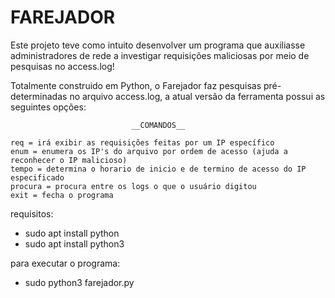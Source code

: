 # FAREJADOR
Este projeto teve como intuito desenvolver um programa que auxiliasse administradores de rede a investigar requisições maliciosas por meio de pesquisas no access.log!

Totalmente construido em Python, o Farejador faz pesquisas pré-determinadas no arquivo access.log, a atual 
versão da ferramenta possui as seguintes opções:

                               __COMANDOS__ 

    req = irá exibir as requisições feitas por um IP específico                                                                
    enum = enumera os IP's do arquivo por ordem de acesso (ajuda a reconhecer o IP malicioso)                                       
    tempo = determina o horario de inicio e de termino de acesso do IP especificado                                                 
    procura = procura entre os logs o que o usuário digitou                            
    exit = fecha o programa 

requisitos:
* sudo apt install python
* sudo apt install python3

para executar o programa: 
* sudo python3 farejador.py
